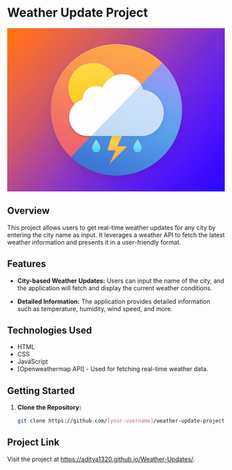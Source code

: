 # Weather Update Project

![Weather Update Project](weather_icon.webp)

## Overview

This project allows users to get real-time weather updates for any city by entering the city name as input. It leverages a weather API to fetch the latest weather information and presents it in a user-friendly format.

## Features

- **City-based Weather Updates:** Users can input the name of the city, and the application will fetch and display the current weather conditions.

- **Detailed Information:** The application provides detailed information such as temperature, humidity, wind speed, and more.

## Technologies Used

- HTML
- CSS
- JavaScript
- [Openweathermap API] - Used for fetching real-time weather data.

## Getting Started

1. **Clone the Repository:**
   ```bash
   git clone https://github.com/[your-username]/weather-update-project.git

## Project Link

Visit the project at https://aditya1320.github.io/Weather-Updates/.
